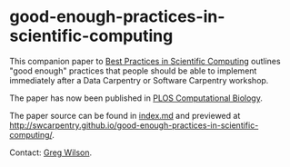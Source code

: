 # good-enough-practices-in-scientific-computing

This companion paper to [Best Practices in Scientific Computing](http://journals.plos.org/plosbiology/article?id=10.1371/journal.pbio.1001745)
outlines "good enough" practices that people should be able to implement immediately after a Data Carpentry or Software Carpentry workshop.

The paper has now been published in [PLOS Computational Biology](http://journals.plos.org/ploscompbiol/article?id=10.1371/journal.pcbi.1005510).

The paper source can be found in [index.md](index.md) and previewed at <http://swcarpentry.github.io/good-enough-practices-in-scientific-computing/>.

Contact: [Greg Wilson](mailto:gvwilson@software-carpentry.org).
